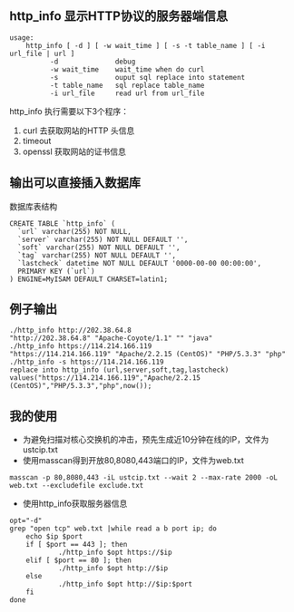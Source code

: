 ## http_info 显示HTTP协议的服务器端信息

````
usage:
    http_info [ -d ] [ -w wait_time ] [ -s -t table_name ] [ -i url_file | url ]
          -d              debug
          -w wait_time    wait_time when do curl
          -s              ouput sql replace into statement
          -t table_name   sql replace table_name
          -i url_file     read url from url_file
````
http_info 执行需要以下3个程序：
1. curl     去获取网站的HTTP 头信息
2. timeout 
3. openssl  获取网站的证书信息

## 输出可以直接插入数据库
   数据库表结构
````
CREATE TABLE `http_info` (
  `url` varchar(255) NOT NULL,
  `server` varchar(255) NOT NULL DEFAULT '',
  `soft` varchar(255) NOT NULL DEFAULT '',
  `tag` varchar(255) NOT NULL DEFAULT '',
  `lastcheck` datetime NOT NULL DEFAULT '0000-00-00 00:00:00',
  PRIMARY KEY (`url`)
) ENGINE=MyISAM DEFAULT CHARSET=latin1;
````

## 例子输出
````
./http_info http://202.38.64.8
"http://202.38.64.8" "Apache-Coyote/1.1" "" "java"
./http_info https://114.214.166.119
"https://114.214.166.119" "Apache/2.2.15 (CentOS)" "PHP/5.3.3" "php"
./http_info -s https://114.214.166.119
replace into http_info (url,server,soft,tag,lastcheck) values("https://114.214.166.119","Apache/2.2.15 (CentOS)","PHP/5.3.3","php",now());

````

## 我的使用
* 为避免扫描对核心交换机的冲击，预先生成近10分钟在线的IP，文件为 ustcip.txt
* 使用masscan得到开放80,8080,443端口的IP，文件为web.txt
````
masscan -p 80,8080,443 -iL ustcip.txt --wait 2 --max-rate 2000 -oL web.txt --excludefile exclude.txt
````
*  使用http_info获取服务器信息
````
opt="-d"
grep "open tcp" web.txt |while read a b port ip; do
	echo $ip $port
	if [ $port == 443 ]; then
        	./http_info $opt https://$ip
	elif [ $port == 80 ]; then
        	./http_info $opt http://$ip
	else
        	./http_info $opt http://$ip:$port
	fi
done
````


